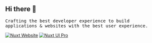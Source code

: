 ## Hi there 👋

<p>
  <samp>
    Crafting the best developer experience to build applications & websites with the best user experience.
  </samp>
</p>

<a href="https://nuxt.com"><img src="https://img.shields.io/badge/Nuxt-18181B?&logo=nuxt.js" alt="Nuxt Website" /></a>
<a href="https://sse-docs.netlify.app"><img src="https://img.shields.io/badge/sse--nuxt--ui-18181B?&logo=nuxt.js" alt="Nuxt UI Pro" /></a>
